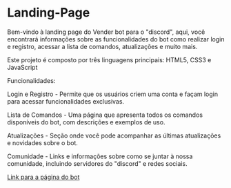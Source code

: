 # Landing-Page

Bem-vindo à landing page do Vender bot para o "discord", aqui, você encontrará informações sobre as funcionalidades do bot como realizar login e registro, acessar a lista de comandos, atualizações e muito mais.

Este projeto é composto por três linguagens principais: HTML5, CSS3 e JavaScript

Funcionalidades:

Login e Registro - Permite que os usuários criem uma conta e façam login para acessar funcionalidades exclusivas.

Lista de Comandos - Uma página que apresenta todos os comandos disponíveis do bot, com descrições e exemplos de uso.

Atualizações - Seção onde você pode acompanhar as últimas atualizações e novidades sobre o bot.

Comunidade - Links e informações sobre como se juntar à nossa comunidade, incluindo servidores do "discord" e redes sociais.

<a href="https://gabrielcamposb.github.io/Landing-Page/Html/" target="_blank">Link para a página do bot</a>